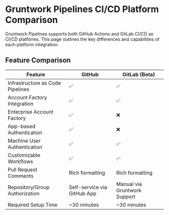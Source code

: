 # Gruntwork Pipelines CI/CD Platform Comparison

Gruntwork Pipelines supports both GitHub Actions and GitLab CI/CD as CI/CD platforms. This page outlines the key differences and capabilities of each platform integration.

## Feature Comparison

| Feature                          | GitHub                      | GitLab (Beta)                |
| -------------------------------- | --------------------------- | ---------------------------- |
| Infrastructure as Code Pipelines | ✅                           | ✅                            |
| Account Factory Integration      | ✅                           | ✅                            |
| Enterprise Account Factory       | ✅                           | ❌                            |
| App-based Authentication         | ✅                           | ❌                            |
| Machine User Authentication      | ✅                           | ✅                            |
| Customizable Workflows           | ✅                           | ✅                            |
| Pull Request Comments            | Rich formatting             | Rich formatting              |
| Repository/Group Authorization   | Self-service via GitHub App | Manual via Gruntwork Support |
| Required Setup Time              | ~30 minutes                 | ~30 minutes                  |

